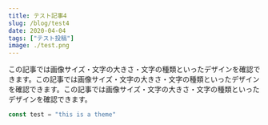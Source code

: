 ```yaml
---
title: テスト記事4
slug: /blog/test4
date: 2020-04-04
tags: ["テスト投稿"]
image: ./test.png
---
```


この記事では画像サイズ・文字の大きさ・文字の種類といったデザインを確認できます。この記事では画像サイズ・文字の大きさ・文字の種類といったデザインを確認できます。この記事では画像サイズ・文字の大きさ・文字の種類といったデザインを確認できます。

```javascript
const test = "this is a theme"
```
